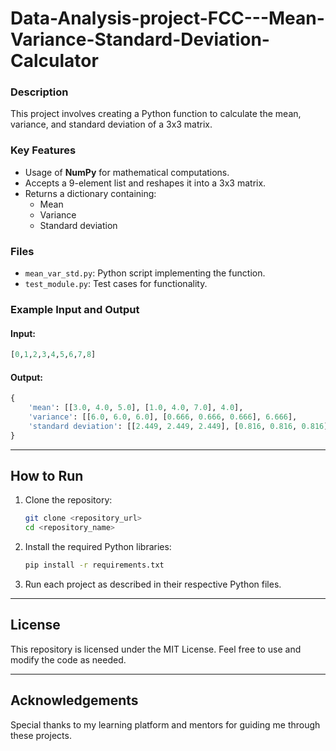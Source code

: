 # Data-Analysis-project-FCC---Mean-Variance-Standard-Deviation-Calculator

### Description
This project involves creating a Python function to calculate the mean, variance, and standard deviation of a 3x3 matrix.

### Key Features
- Usage of **NumPy** for mathematical computations.
- Accepts a 9-element list and reshapes it into a 3x3 matrix.
- Returns a dictionary containing:
  - Mean
  - Variance
  - Standard deviation

### Files
- `mean_var_std.py`: Python script implementing the function.
- `test_module.py`: Test cases for functionality.

### Example Input and Output
#### Input:
```python
[0,1,2,3,4,5,6,7,8]
```

#### Output:
```python
{
    'mean': [[3.0, 4.0, 5.0], [1.0, 4.0, 7.0], 4.0],
    'variance': [[6.0, 6.0, 6.0], [0.666, 0.666, 0.666], 6.666],
    'standard deviation': [[2.449, 2.449, 2.449], [0.816, 0.816, 0.816], 2.581]
}
```

---

## How to Run
1. Clone the repository:
   ```bash
   git clone <repository_url>
   cd <repository_name>
   ```
2. Install the required Python libraries:
   ```bash
   pip install -r requirements.txt
   ```
3. Run each project as described in their respective Python files.

---

## License
This repository is licensed under the MIT License. Feel free to use and modify the code as needed.

---

## Acknowledgements
Special thanks to my learning platform and mentors for guiding me through these projects.
